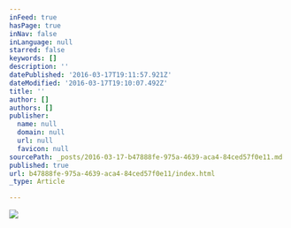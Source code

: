 ```yaml
---
inFeed: true
hasPage: true
inNav: false
inLanguage: null
starred: false
keywords: []
description: ''
datePublished: '2016-03-17T19:11:57.921Z'
dateModified: '2016-03-17T19:10:07.492Z'
title: ''
author: []
authors: []
publisher:
  name: null
  domain: null
  url: null
  favicon: null
sourcePath: _posts/2016-03-17-b47888fe-975a-4639-aca4-84ced57f0e11.md
published: true
url: b47888fe-975a-4639-aca4-84ced57f0e11/index.html
_type: Article

---
```

![](https://the-grid-user-content.s3-us-west-2.amazonaws.com/72754afc-274f-4adf-b8bd-cf9340a7e8bb.jpg)